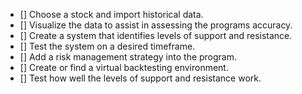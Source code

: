 - [] Choose a stock and import historical data.
- [] Visualize the data to assist in assessing the programs accuracy.
- [] Create a system that identifies levels of support and resistance.
- [] Test the system on a desired timeframe.
- [] Add a risk management strategy into the program.
- [] Create or find a virtual backtesting environment.
- [] Test how well the levels of support and resistance work.

